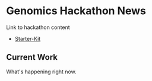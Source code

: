 # Genomics Hackathon News

Link to hackathon content
- [Starter-Kit](https://github.com/microsoft/Genomics-Quickstart)

## Current Work

What's happening right now.

